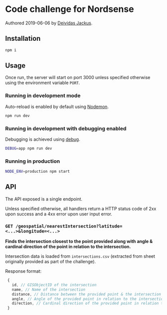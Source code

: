 # Code challenge for Nordsense

Authored 2019-06-06 by [Deividas Jackus](https://github.com/deividasjackus).

## Installation

```bash
npm i
```

## Usage

Once run, the server will start on port 3000 unless specified otherwise using the environment variable `PORT`.

### Running in development mode

Auto-reload is enabled by default using [Nodemon](https://nodemon.io/).

```bash
npm run dev
```

### Running in development with debugging enabled

Debugging is achieved using [debug](https://www.npmjs.com/package/debug).

```bash
DEBUG=app npm run dev
```

### Running in production

```bash
NODE_ENV=production npm start
```

## API

The API exposed is a single endpoint.

Unless specified otherwise, all handlers return a HTTP status code of 2xx upon success and a 4xx error upon user input error.

### `GET /geospatial/nearestIntersection?latitude=<...>&longitude=<...>`

**Finds the intersection closest to the point provided along with angle & cardinal direction of the point in relation to the intersection.**

Intersection data is loaded from `intersections.csv` (extracted from sheet originally provided as part of the challenge).

Response format:
```js
 {
   id, // GISObjectID of the intersection
   name, // Name of the intersection
   distance, // Distance between the provided point & the intersection
   angle, // Angle of the provided point in relation to the intersection
   direction, // Cardinal direction of the provided point in relation to the intersection
 }
```
